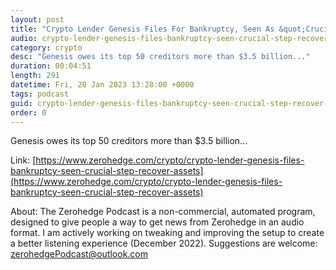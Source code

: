 ```yaml
---
layout: post
title: "Crypto Lender Genesis Files For Bankruptcy, Seen As &quot;Crucial Step To Recover Assets&quot;"
audio: crypto-lender-genesis-files-bankruptcy-seen-crucial-step-recover-assets-0
category: crypto
desc: "Genesis owes its top 50 creditors more than $3.5 billion..."
duration: 00:04:51
length: 291
datetime: Fri, 20 Jan 2023 13:28:00 +0000
tags: podcast
guid: crypto-lender-genesis-files-bankruptcy-seen-crucial-step-recover-assets-0
order: 0
---
```

Genesis owes its top 50 creditors more than $3.5 billion...

Link: [https://www.zerohedge.com/crypto/crypto-lender-genesis-files-bankruptcy-seen-crucial-step-recover-assets](https://www.zerohedge.com/crypto/crypto-lender-genesis-files-bankruptcy-seen-crucial-step-recover-assets)

About: The Zerohedge Podcast is a non-commercial, automated program, designed to give people a way to get news from Zerohedge in an audio format.  I am actively working on tweaking and improving the setup to create a better listening experience (December 2022).  Suggestions are welcome: [zerohedgePodcast@outlook.com](mailto:zerohedgePodcast@outlook.com)